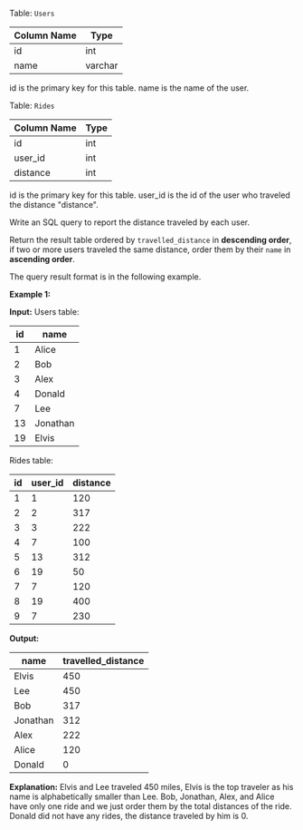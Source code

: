﻿
Table:  `Users`


| Column Name   | Type    |
|-|-|
| id            | int     |
| name          | varchar |

id is the primary key for this table.
name is the name of the user.

Table:  `Rides`


| Column Name   | Type    |
|-|-|
| id            | int     |
| user_id       | int     |
| distance      | int     |

id is the primary key for this table.
user_id is the id of the user who traveled the distance "distance".

Write an SQL query to report the distance traveled by each user.

Return the result table ordered by  `travelled_distance`  in  **descending order**, if two or more users traveled the same distance, order them by their  `name`  in  **ascending order**.

The query result format is in the following example.

**Example 1:**

**Input:** 
Users table:

| id   | name      |
|-|-|
| 1    | Alice     |
| 2    | Bob       |
| 3    | Alex      |
| 4    | Donald    |
| 7    | Lee       |
| 13   | Jonathan  |
| 19   | Elvis     |

Rides table:

| id   | user_id  | distance |
|-|-|-|
| 1    | 1        | 120      |
| 2    | 2        | 317      |
| 3    | 3        | 222      |
| 4    | 7        | 100      |
| 5    | 13       | 312      |
| 6    | 19       | 50       |
| 7    | 7        | 120      |
| 8    | 19       | 400      |
| 9    | 7        | 230      |

**Output:** 

| name     | travelled_distance |
|-|-|
| Elvis    | 450                |
| Lee      | 450                |
| Bob      | 317                |
| Jonathan | 312                |
| Alex     | 222                |
| Alice    | 120                |
| Donald   | 0                  |

**Explanation:** 
Elvis and Lee traveled 450 miles, Elvis is the top traveler as his name is alphabetically smaller than Lee.
Bob, Jonathan, Alex, and Alice have only one ride and we just order them by the total distances of the ride.
Donald did not have any rides, the distance traveled by him is 0.
